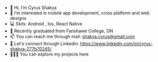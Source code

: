 - 👋 Hi, I’m Cyrus Shakya
- 👀 I’m interested in mobile app development, cross platform and web designs
- 💻 Skils: Android , Ios, React Native
- 🌱 Recently graduated from Fanshawe College, ON
- 📫 You can reach me through mail: shakya.cyrus@gmail.com
- 🔗 Let's connect through Linkedin: https://www.linkedin.com/in/cyrus-shakya-277b70245/
- 🧑🏻‍💻 You can explore my projects here

<!---
cyrus-shakya/cyrus-shakya is a ✨ special ✨ repository because its `README.md` (this file) appears on your GitHub profile.
You can click the Preview link to take a look at your changes.
--->
